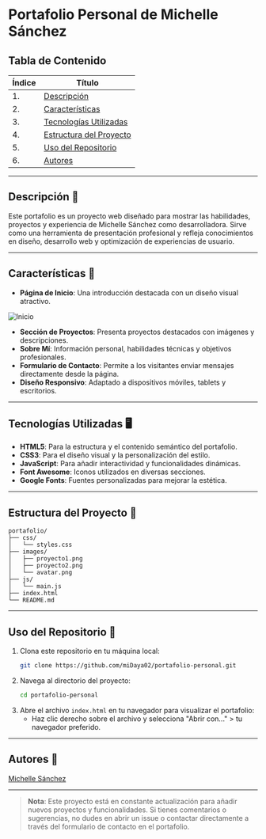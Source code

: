 # Portafolio Personal de Michelle Sánchez

## Tabla de Contenido
| Índice | Título |
|--|--|
| 1. | [Descripción](#descripcion) |
| 2. | [Características](#caracteristicas) |
| 3. | [Tecnologías Utilizadas](#tecnologias-utilizadas) |
| 4. | [Estructura del Proyecto](#estructura-del-proyecto) |
| 5. | [Uso del Repositorio](#uso-del-repositorio) |
| 6. | [Autores](#autores) |

---

## Descripción 🚀

Este portafolio es un proyecto web diseñado para mostrar las habilidades, proyectos y experiencia de Michelle Sánchez como desarrolladora. Sirve como una herramienta de presentación profesional y refleja conocimientos en diseño, desarrollo web y optimización de experiencias de usuario.

---

## Características 🧮

- **Página de Inicio**: Una introducción destacada con un diseño visual atractivo.

![Inicio](**/css/inicio.png)

  
- **Sección de Proyectos**: Presenta proyectos destacados con imágenes y descripciones.
- **Sobre Mí**: Información personal, habilidades técnicas y objetivos profesionales.
- **Formulario de Contacto**: Permite a los visitantes enviar mensajes directamente desde la página.
- **Diseño Responsivo**: Adaptado a dispositivos móviles, tablets y escritorios.

---

## Tecnologías Utilizadas 🖥️

- **HTML5**: Para la estructura y el contenido semántico del portafolio.
- **CSS3**: Para el diseño visual y la personalización del estilo.
- **JavaScript**: Para añadir interactividad y funcionalidades dinámicas.
- **Font Awesome**: Iconos utilizados en diversas secciones.
- **Google Fonts**: Fuentes personalizadas para mejorar la estética.

---

## Estructura del Proyecto 📁

```
portafolio/
├── css/
│   └── styles.css
├── images/
│   ├── proyecto1.png
│   ├── proyecto2.png
│   └── avatar.png
├── js/
│   └── main.js
├── index.html
└── README.md
```

---

## Uso del Repositorio 📐

1. Clona este repositorio en tu máquina local:
   ```bash
   git clone https://github.com/miDaya02/portafolio-personal.git
   ```
2. Navega al directorio del proyecto:
   ```bash
   cd portafolio-personal
   ```
3. Abre el archivo `index.html` en tu navegador para visualizar el portafolio:
   - Haz clic derecho sobre el archivo y selecciona "Abrir con..." > tu navegador preferido.

---

## Autores 👤

[Michelle Sánchez](https://github.com/miDaya02)

---

> **Nota**: Este proyecto está en constante actualización para añadir nuevos proyectos y funcionalidades. Si tienes comentarios o sugerencias, no dudes en abrir un issue o contactar directamente a través del formulario de contacto en el portafolio.
